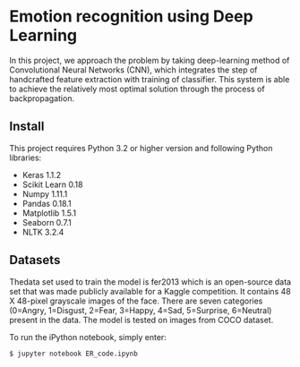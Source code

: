 # Emotion recognition using Deep Learning

In this project, we approach the problem by taking deep-learning method of Convolutional Neural Networks (CNN), which integrates the step of handcrafted feature extraction with training of classifier. This system is able to achieve the relatively most optimal solution through the process of backpropagation.

## Install

This project requires Python 3.2 or higher version and following Python libraries:
*	Keras 1.1.2
*	Scikit Learn 0.18
*	Numpy 1.11.1
*	Pandas 0.18.1
*	Matplotlib 1.5.1
*	Seaborn 0.7.1
*	NLTK 3.2.4

## Datasets
Thedata set used to train the model is fer2013 which is an open-source data set that was made publicly available for a Kaggle competition. It contains 48 X 48-pixel grayscale images of the face. There are seven categories (0=Angry, 1=Disgust, 2=Fear, 3=Happy, 4=Sad, 5=Surprise, 6=Neutral) present in the data. 
The model is tested on images from COCO dataset.

To run the iPython notebook, simply enter:
```
$ jupyter notebook ER_code.ipynb
```
